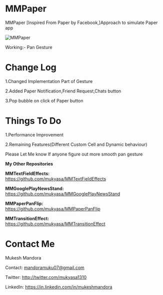 MMPaper
=======

MMPaper [Inspired From Paper by Facebook,]Approach to simulate Paper app

![MMPaper](http://i.imgur.com/7Yv8mSA.gif)

Working:- 
Pan Gesture


Change Log
==========
1.Changed Implementation Part of Gesture

2.Added Paper Notification,Friend Request,Chats button

3.Pop bubble on click of Paper button

Things To Do
==========
1.Performance Improvement

2.Remaining Features(Different Custom Cell and Dynamic behaviour)

Please Let Me know If anyone figure out more smooth pan gesture  


**My Other Repositories**

**MMTextFieldEffects:**<br />
https://github.com/mukyasa/MMTextFieldEffects<br />

**MMGooglePlayNewsStand:**<br />
https://github.com/mukyasa/MMGooglePlayNewsStand

**MMPaperPanFlip:**<br /> 
https://github.com/mukyasa/MMPaperPanFlip<br />

**MMTransitionEffect:**<br />
https://github.com/mukyasa/MMTransitionEffect<br />

Contact Me
==========
Mukesh Mandora

Contact: mandoramuku07@gmail.com

Twitter: http://twitter.com/mukyasa1310

LinkedIn: https://in.linkedin.com/in/mukeshmandora
